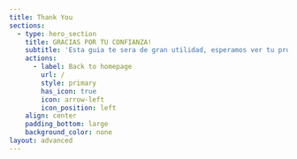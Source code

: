 ```yaml
---
title: Thank You
sections:
  - type: hero_section
    title: GRACIAS POR TU CONFIANZA!
    subtitle: 'Esta guia te sera de gran utilidad, esperamos ver tu progreso en el'
    actions:
      - label: Back to homepage
        url: /
        style: primary
        has_icon: true
        icon: arrow-left
        icon_position: left
    align: center
    padding_bottom: large
    background_color: none
layout: advanced
---
```

